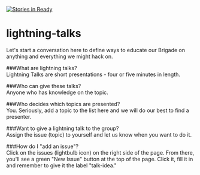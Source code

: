 [![Stories in Ready](https://badge.waffle.io/codeforgso/lightning-talks.png?label=ready&title=Ready)](https://waffle.io/codeforgso/lightning-talks)
# lightning-talks  
Let's start a conversation here to define ways to educate our Brigade on anything and everything we might hack on.  

###What are lightning talks?  
Lightning Talks are short presentations - four or five minutes in length.  

###Who can give these talks?  
Anyone who has knowledge on the topic.  

###Who decides which topics are presented?  
You.  Seriously, add a topic to the list here and we will do our best to find a presenter.

###Want to give a lightning talk to the group?  
Assign the issue (topic) to yourself and let us know when you want to do it.  

###How do I "add an issue"?  
Click on the issues (lightbulb icon) on the right side of the page.  From there, you'll see a green "New Issue" button at the top of the page. Click it, fill it in and remember to give it the label "talk-idea."
